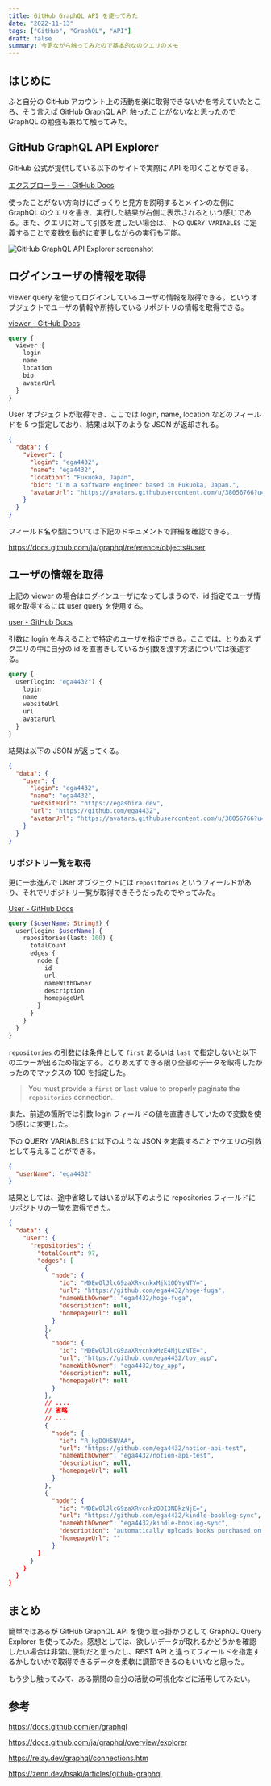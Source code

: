 ```yaml
---
title: GitHub GraphQL API を使ってみた
date: "2022-11-13"
tags: ["GitHub", "GraphQL", "API"]
draft: false
summary: 今更ながら触ってみたので基本的なのクエリのメモ
---
```


## はじめに

ふと自分の GitHub アカウント上の活動を楽に取得できないかを考えていたところ、そう言えば GitHub GraphQL API 触ったことがないなと思ったので GraphQL の勉強も兼ねて触ってみた。

## GitHub GraphQL API Explorer

GitHub 公式が提供している以下のサイトで実際に API を叩くことができる。

[エクスプローラー \- GitHub Docs](https://docs.github.com/ja/graphql/overview/explorer)

使ったことがない方向けにざっくりと見方を説明するとメインの左側に GraphQL のクエリを書き、実行した結果が右側に表示されるという感じである。また、クエリに対して引数を渡したい場合は、下の `QUERY VARIABLES` に定義することで変数を動的に変更しながらの実行も可能。

![GitHub GraphQL API Explorer screenshot](https://i.imgur.com/rOeawpm.webp)

## ログインユーザの情報を取得

viewer query を使ってログインしているユーザの情報を取得できる。というオブジェクトでユーザの情報や所持しているリポジトリの情報を取得できる。

[viewer \- GitHub Docs](https://docs.github.com/ja/graphql/reference/queries#viewer)

```graphql showLineNumbers
query {
  viewer {
    login
    name
    location
    bio
    avatarUrl
  }
}
```

User オブジェクトが取得でき、ここでは login, name, location などのフィールドを 5 つ指定しており、結果は以下のような JSON が返却される。

```json showLineNumbers
{
  "data": {
    "viewer": {
      "login": "ega4432",
      "name": "ega4432",
      "location": "Fukuoka, Japan",
      "bio": "I'm a software engineer based in Fukuoka, Japan.",
      "avatarUrl": "https://avatars.githubusercontent.com/u/38056766?u=d1ebbfd794cfdfb71f13a358da233571d04ed166&v=4"
    }
  }
}
```

フィールド名や型については下記のドキュメントで詳細を確認できる。

https://docs.github.com/ja/graphql/reference/objects#user

## ユーザの情報を取得

上記の viewer の場合はログインユーザになってしまうので、id 指定でユーザ情報を取得するには user query を使用する。

[user \- GitHub Docs](https://docs.github.com/ja/graphql/reference/queries#viewer)

引数に login を与えることで特定のユーザを指定できる。ここでは、とりあえずクエリの中に自分の id を直書きしているが引数を渡す方法については後述する。

```graphql showLineNumbers
query {
  user(login: "ega4432") {
    login
    name
    websiteUrl
    url
    avatarUrl
  }
}
```

結果は以下の JSON が返ってくる。

```json showLineNumbers
{
  "data": {
    "user": {
      "login": "ega4432",
      "name": "ega4432",
      "websiteUrl": "https://egashira.dev",
      "url": "https://github.com/ega4432",
      "avatarUrl": "https://avatars.githubusercontent.com/u/38056766?u=d1ebbfd794cfdfb71f13a358da233571d04ed166&v=4"
    }
  }
}
```

### リポジトリ一覧を取得

更に一歩進んで User オブジェクトには `repositories` というフィールドがあり、それでリポジトリ一覧が取得できそうだったのでやってみた。

[User \- GitHub Docs](https://docs.github.com/en/graphql/reference/objects#user)

```graphql showLineNumbers
query ($userName: String!) {
  user(login: $userName) {
    repositories(last: 100) {
      totalCount
      edges {
        node {
          id
          url
          nameWithOwner
          description
          homepageUrl
        }
      }
    }
  }
}
```

`repositories` の引数には条件として `first` あるいは `last` で指定しないと以下のエラーが出るため指定する。とりあえずできる限り全部のデータを取得したかったのでマックスの 100 を指定した。

> You must provide a `first` or `last` value to properly paginate the `repositories` connection.

また、前述の箇所では引数 login フィールドの値を直書きしていたので変数を使う感じに変更した。

下の QUERY VARIABLES に以下のような JSON を定義することでクエリの引数として与えることができる。

```json showLineNumbers
{
  "userName": "ega4432"
}
```

結果としては、途中省略してはいるが以下のように repositories フィールドにリポジトリの一覧を取得できた。

```json showLineNumbers
{
  "data": {
    "user": {
      "repositories": {
        "totalCount": 97,
        "edges": [
          {
            "node": {
              "id": "MDEwOlJlcG9zaXRvcnkxMjk1ODYyNTY=",
              "url": "https://github.com/ega4432/hoge-fuga",
              "nameWithOwner": "ega4432/hoge-fuga",
              "description": null,
              "homepageUrl": null
            }
          },
          {
            "node": {
              "id": "MDEwOlJlcG9zaXRvcnkxMzE4MjUzNTE=",
              "url": "https://github.com/ega4432/toy_app",
              "nameWithOwner": "ega4432/toy_app",
              "description": null,
              "homepageUrl": null
            }
          },
          // ....
          // 省略
          // ...
          {
            "node": {
              "id": "R_kgDOH5NVAA",
              "url": "https://github.com/ega4432/notion-api-test",
              "nameWithOwner": "ega4432/notion-api-test",
              "description": null,
              "homepageUrl": null
            }
          },
          {
            "node": {
              "id": "MDEwOlJlcG9zaXRvcnkzODI3NDkzNjE=",
              "url": "https://github.com/ega4432/kindle-booklog-sync",
              "nameWithOwner": "ega4432/kindle-booklog-sync",
              "description": "automatically uploads books purchased on Kindle to Booklog.",
              "homepageUrl": ""
            }
        ]
      }
    }
  }
}
```

## まとめ

簡単ではあるが GitHub GraphQL API を使う取っ掛かりとして GraphQL Query Explorer を使ってみた。感想としては、欲しいデータが取れるかどうかを確認したい場合は非常に便利だと思ったし、REST API と違ってフィールドを指定するかしないかで取得できるデータを柔軟に調節できるのもいいなと思った。

もう少し触ってみて、ある期間の自分の活動の可視化などに活用してみたい。

## 参考

https://docs.github.com/en/graphql

https://docs.github.com/ja/graphql/overview/explorer

https://relay.dev/graphql/connections.htm

https://zenn.dev/hsaki/articles/github-graphql
